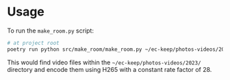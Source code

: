 # Usage

To run the `make_room.py` script:

```sh
# at project root
poetry run python src/make_room/make_room.py ~/ec-keep/photos-videos/2023/
```

This would find video files within the `~/ec-keep/photos-videos/2023/` directory and encode them using H265 with a constant rate factor of 28.